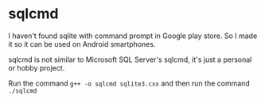 # sqlcmd

I haven't found sqlite with command prompt in Google play store.  So I made it so it can be used on Android smartphones.

sqlcmd is not similar to Microsoft SQL Server's sqlcmd, it's just a personal or hobby project.

Run the command `g++ -o sqlcmd sqlite3.cxx` and then run the command `./sqlcmd`

